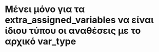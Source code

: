 # Μένει μόνο για τα extra_assigned_variables να είναι ίδιου τύπου οι αναθέσεις με το αρχικό var_type
